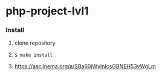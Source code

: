 # php-project-lvl1
### Install

1. clone repository
1. `$ make install`

1. https://asciinema.org/a/SBa60jWvlnIcsGBNEH53vWgLm
